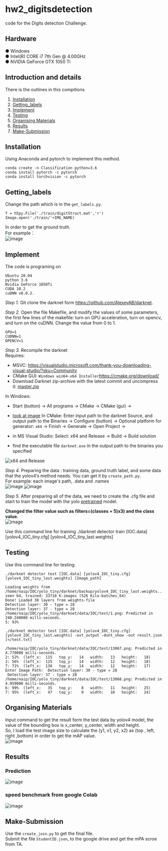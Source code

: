 # hw2_digitsdetection
code for the  Digits detection Challenge. <br>

## Hardware
● Windows <br>
● Intel(R) CORE i7 7th Gen @ 4.00GHz <br>
● NVIDIA GeForce GTX 1050 Ti <br>

## Introduction and details
There is the outlines in this compitions <br>
1. [Installation](#Installation) <br>
2. [Getting_labels](#Getting_labels) <br>
3. [Implement](#Implement) <br>
4. [Testing](#Testing) <br>
5. [Organising Materials](#testing) <br>
6. [Results](#Results)<br>
7. [Make-Submission](#Make-Submission)<br>

## Installation
Using Anaconda and pytorch to implement this method.

    conda create -n Classification python=3.6
    conda install pytorch -c pytorch
    conda install torchvision -c pytorch

## Getting_labels
Change the path which is in the `get_labels.py`.

    f = h5py.File('./train/digitStruct.mat','r')
    Image.open('./train/'+IMG_NAME)
In order to get the ground truth. <br>
For example： <br>
![image](https://github.com/eddieczc/Image-Processing-via-deep-learning/blob/master/HW2_Digits%20detection/Images/labels.png)

## Implement
The code is programing on 

    Ubuntu 20.04
    python 3.6
    Nvidia GeForce 1050Ti 
    CUDA 10.2
    cuDNN v8.0.2.
 


*Step 1.* Git clone the darknet form https://github.com/AlexeyAB/darknet. <br>
 
*Step 2.* Open the file Makefile, and modify the values of some parameters, the first few lines of the makefile: turn on GPU acceleration, turn on opencv, and turn on the cuDNN. Change the value from 0 to 1. <br>

    GPU=1
    CUDNN=1
    OPENCV=1
    
*Step 3.* Recompile the darknet <br>
Requires:

- MSVC: https://visualstudio.microsoft.com/thank-you-downloading-visual-studio/?sku=Community
- CMake GUI: `Windows win64-x64 Installer`https://cmake.org/download/
- Download Darknet zip-archive with the latest commit and uncompress it: [master.zip](https://github.com/AlexeyAB/darknet/archive/master.zip)

In Windows:

- Start (button) -> All programs -> CMake -> CMake (gui) ->

- [look at image](https://habrastorage.org/webt/pz/s1/uu/pzs1uu4heb7vflfcjqn-lxy-aqu.jpeg) In CMake: Enter input path to the darknet Source, and output path to the Binaries -> Configure (button) -> Optional platform for generator: `x64`  -> Finish -> Generate -> Open Project ->

- in MS Visual Studio: Select: x64 and Release -> Build -> Build solution

- find the executable file `darknet.exe` in the output path to the binaries you specified

![x64 and Release](https://habrastorage.org/webt/ay/ty/f-/aytyf-8bufe7q-16yoecommlwys.jpeg)
    

    
*Step 4.* Preparing the data : training data, ground truth label, and some data that the yolov4’s method needs. You can get it by `create_path.py`.  
For example: each image's path, .data and .names <br>
![image](https://github.com/eddieczc/Image-Processing-via-deep-learning/blob/master/HW2_Digits%20detection/Images/path.png)
![image](https://github.com/eddieczc/Image-Processing-via-deep-learning/blob/master/HW2_Digits%20detection/Images/data.png)

*Step 5.* After preparing all of the data, we need to create the .cfg file and start to train the model with the yolo [pretrained](https://github.com/AlexeyAB/darknet/releases/download/darknet_yolo_v3_optimal/yolov4.weights "link") model. <br>

**Changed the filter value such as filters=(classes + 5)x3) and the class value.** <br>
![image](https://github.com/eddieczc/Image-Processing-via-deep-learning/blob/master/HW2_Digits%20detection/Images/model.png)

Use this command line for training
    ./darknet detector train [IOC.data] [yolov4_IOC_tiny.cfg] [yolov4_IOC_tiny_last.weights]

## Testing
Use this command line for testing. <br>

`./darknet detector test [IOC.data] [yolov4_IOC_tiny.cfg] [yolov4_IOC_tiny_last.weights] [Image_path]` <br>
    
    Loading weights from /home/naip/IOC/yolo_tiny/darknet/backup/yolov4_IOC_tiny_last.weights...
    seen 64, trained: 33718 K-images (526 Kilo-batches_64)
    Done! Loaded 38 layers from weights-file
    Detection layer: 30 - type = 28
    Detection layer: 37 - type = 28
    /home/naip/IOC/yolo_tiny/darknet/data/IOC/test/1.png: Predicted in 240.240000 milli-seconds.
    5: 93%

`./darknet detector test [IOC.data] [yolov4_IOC_tiny.cfg] [yolov4_IOC_tiny_last.weights] -ext_output -dont_show -out result.json [</test.txt]` <br>
    
    /home/naip/IOC/yolo_tiny/darknet/data/IOC/test/13067.png: Predicted in 4.770000 milli-seconds.
    2: 52%  (left_x:  115   top_y:   14   width:   13   height:   18)
    2: 56%  (left_x:  125   top_y:   14   width:   12   height:   18)
    7: 71%  (left_x:  138   top_y:   14   width:   12   height:   17)
    Enter Image Path:  Detection layer: 30 - type = 28
     Detection layer: 37 - type = 28
    /home/naip/IOC/yolo_tiny/darknet/data/IOC/test/13068.png: Predicted in 4.959000 milli-seconds.
    6: 99%  (left_x:   35   top_y:    8   width:   11   height:   25)
    7: 95%  (left_x:   47   top_y:    9   width:   10   height:   24)


## Organising Materials
Input command to get the result form the test data by yolov4 model, the value of the bounding box is x_center, y_center, width and height. <br>
So, I load the test image size to calculate the (y1, x1, y2, x2) as (top , left, right ,bottom) in order to get the mAP value. <br>
![image](https://github.com/eddieczc/Image-Processing-via-deep-learning/blob/master/HW2_Digits%20detection/Images/result.png)   

## Results
### Prediction 
![image](https://github.com/eddieczc/Image-Processing-via-deep-learning/blob/master/HW2_Digits%20detection/Images/pred_img.png) <br> 
### speed benchmark from google Colab
![image](https://github.com/eddieczc/Image-Processing-via-deep-learning/blob/master/HW2_Digits%20detection/Images/speed.png) <br> 

## Make-Submission
Use the `create_josn.py` to get the final file. <br>
Submit the file `StudentID.json`, to the google drive and  get the mPA scroe from TA. <br>
